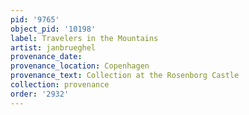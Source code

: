 ```yaml
---
pid: '9765'
object_pid: '10198'
label: Travelers in the Mountains
artist: janbrueghel
provenance_date:
provenance_location: Copenhagen
provenance_text: Collection at the Rosenborg Castle
collection: provenance
order: '2932'
---
```

